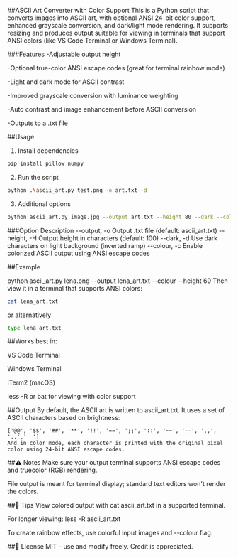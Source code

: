 ##ASCII Art Converter with Color Support
This is a Python script that converts images into ASCII art, with optional ANSI 24-bit color support, enhanced grayscale conversion, and dark/light mode rendering. It supports resizing and produces output suitable for viewing in terminals that support ANSI colors (like VS Code Terminal or Windows Terminal).

###Features
-Adjustable output height

-Optional true-color ANSI escape codes (great for terminal rainbow mode)

-Light and dark mode for ASCII contrast

-Improved grayscale conversion with luminance weighting

-Auto contrast and image enhancement before ASCII conversion

-Outputs to a .txt file

##Usage
1. Install dependencies
```bash
pip install pillow numpy
```
2. Run the script
```bash
python .\ascii_art.py test.png -o art.txt -d
```
3. Additional options
```bash
python ascii_art.py image.jpg --output art.txt --height 80 --dark --colour
```
###Option	Description
--output, -o	Output .txt file (default: ascii_art.txt)
--height, -H	Output height in characters (default: 100)
--dark, -d	Use dark characters on light background (inverted ramp)
--colour, -c	Enable colorized ASCII output using ANSI escape codes

##Example

python ascii_art.py lena.png --output lena_art.txt --colour --height 60
Then view it in a terminal that supports ANSI colors:

```bash
cat lena_art.txt
```

or alternatively

```bash
type lena_art.txt
```

##Works best in:

VS Code Terminal

Windows Terminal

iTerm2 (macOS)

less -R or bat for viewing with color support

##Output
By default, the ASCII art is written to ascii_art.txt. It uses a set of ASCII characters based on brightness:

```text
['@@', '$$', '##', '**', '!!', '==', ';;', '::', '~~', '--', ',,', '..','  ']
And in color mode, each character is printed with the original pixel color using 24-bit ANSI escape codes.
```

##⚠️ Notes
Make sure your output terminal supports ANSI escape codes and truecolor (RGB) rendering.

File output is meant for terminal display; standard text editors won't render the colors.

##🧪 Tips
View colored output with cat ascii_art.txt in a supported terminal.

For longer viewing: less -R ascii_art.txt

To create rainbow effects, use colorful input images and --colour flag.

##📄 License
MIT – use and modify freely. Credit is appreciated.